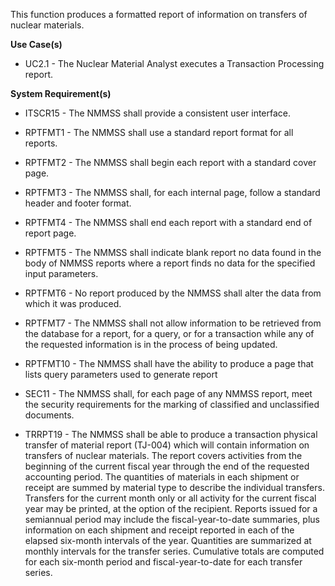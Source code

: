 This function produces a formatted report of information on transfers of nuclear materials.

**Use Case(s)**

- UC2.1 - The Nuclear Material Analyst executes a Transaction Processing report.

**System Requirement(s)**

- ITSCR15 - The NMMSS shall provide a consistent user interface.

- RPTFMT1 - The NMMSS shall use a standard report format for all reports.

- RPTFMT2 - The NMMSS shall begin each report with a standard cover page.

- RPTFMT3 - The NMMSS shall, for each internal page, follow a standard header and footer format.

- RPTFMT4 - The NMMSS shall end each report with a standard end of report page.

- RPTFMT5 - The NMMSS shall indicate blank report no data found in the body of NMMSS reports where a report finds no data for the specified input parameters.

- RPTFMT6 - No report produced by the NMMSS shall alter the data from which it was produced.

- RPTFMT7 - The NMMSS shall not allow information to be retrieved from the database for a report, for a query, or for a transaction while any of the requested information is in the process of being updated.

- RPTFMT10 - The NMMSS shall have the ability to produce a page that lists query parameters used to generate report

- SEC11 - The NMMSS shall, for each page of any NMMSS report, meet the security requirements for the marking of classified and unclassified documents.

- TRRPT19 - The NMMSS shall be able to produce a transaction physical transfer of material report (TJ-004) which will contain information on transfers of nuclear materials. The report covers activities from the beginning of the current fiscal year through the end of the requested accounting period. The quantities of materials in each shipment or receipt are summed by material type to describe the individual transfers. Transfers for the current month only or all activity for the current fiscal year may be printed, at the option of the recipient. Reports issued for a semiannual period may include the fiscal-year-to-date summaries, plus information on each shipment and receipt reported in each of the elapsed six-month intervals of the year. Quantities are summarized at monthly intervals for the transfer series. Cumulative totals are computed for each six-month period and fiscal-year-to-date for each transfer series.
